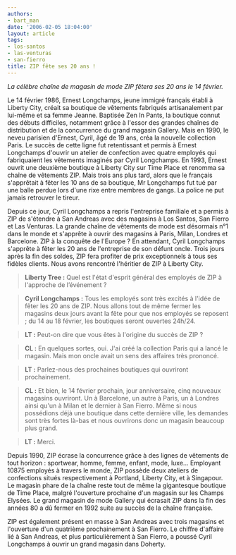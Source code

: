 ```yaml
---
authors:
- bart_man
date: '2006-02-05 18:04:00'
layout: article
tags:
- los-santos
- las-venturas
- san-fierro
title: ZIP fête ses 20 ans !
---
```



_La célèbre chaîne de magasin de mode ZIP fêtera ses 20 ans le 14 février._

Le 14 février 1986, Ernest Longchamps, jeune immigré français établi à Liberty City, créait sa boutique de vêtements fabriqués artisanalement par lui-même et sa femme Jeanne. Baptisée Zen In Pants, la boutique connut des débuts difficiles, notamment grâce à l'essor des grandes chaînes de distribution et de la concurrence du grand magasin Gallery. Mais en 1990, le neveu parisien d'Ernest, Cyril, âgé de 19 ans, créa la nouvelle collection Paris. Le succès de cette ligne fut retentissant et permis à Ernest Longchamps d'ouvrir un atelier de confection avec quatre employés qui fabriquaient les vêtements imaginés par Cyril Longchamps. En 1993, Ernest ouvrit une deuxième boutique à Liberty City sur Time Place et renomma sa chaîne de vêtements ZIP. Mais trois ans plus tard, alors que le français s'apprêtait à fêter les 10 ans de sa boutique, Mr Longchamps fut tué par une balle perdue lors d'une rixe entre membres de gangs. La police ne put jamais retrouver le tireur.

Depuis ce jour, Cyril Longchamps a repris l'entreprise familiale et a permis à ZIP de s'étendre à San Andreas avec des magasins à Los Santos, San Fierro et Las Venturas. La grande chaîne de vêtements de mode est désormais n°1 dans le monde et s'apprête à ouvrir des magasins à Paris, Milan, Londres et Barcelone. ZIP à la conquête de l'Europe ? En attendant, Cyril Longchamps s'apprête à fêter les 20 ans de l'entreprise de son défunt oncle. Trois jours après la fin des soldes, ZIP fera profiter de prix exceptionnels à tous ses fidèles clients. Nous avons rencontré l'héritier de ZIP à Liberty City.

> **Liberty Tree :** Quel est l'état d'esprit général des employés de ZIP à l'approche de l’événement ?

> **Cyril Longchamps :** Tous les employés sont très excités à l'idée de fêter les 20 ans de ZIP. Nous allons tout de même fermer les magasins deux jours avant la fête pour que nos employés se reposent ; du 14 au 18 février, les boutiques seront ouvertes 24h/24.

> **LT :** Peut-on dire que vous êtes à l'origine du succès de ZIP ?

> **CL :** En quelques sortes, oui. J'ai créé la collection Paris qui a lancé le magasin. Mais mon oncle avait un sens des affaires très prononcé.

> **LT :** Parlez-nous des prochaines boutiques qui ouvriront prochainement.

> **CL :** Et bien, le 14 février prochain, jour anniversaire, cinq nouveaux magasins ouvriront. Un à Barcelone, un autre à Paris, un à Londres ainsi qu'un à Milan et le dernier à San Fierro. Même si nous possédions déjà une boutique dans cette dernière ville, les demandes sont très fortes là-bas et nous ouvrirons donc un magasin beaucoup plus grand.

> **LT :** Merci.

Depuis 1990, ZIP écrase la concurrence grâce à des lignes de vêtements de tout horizon : sportwear, homme, femme, enfant, mode, luxe... Employant 10875 employés à travers le monde, ZIP possède deux ateliers de confections situés respectivement à Portland, Liberty City, et à Singapour. Le magasin phare de la chaîne reste tout de même la gigantesque boutique de Time Place, malgré l'ouverture prochaine d'un magasin sur les Champs Elysées. Le grand magasin de mode Gallery qui écrasait ZIP dans la fin des années 80 a dû fermer en 1992 suite au succès de la chaîne française.

ZIP est également présent en masse à San Andreas avec trois magasins et l'ouverture d'un quatrième prochainement à San Fierro. Le chiffre d'affaire lié à San Andreas, et plus particulièrement à San Fierro, a poussé Cyril Longchamps à ouvrir un grand magasin dans Doherty.